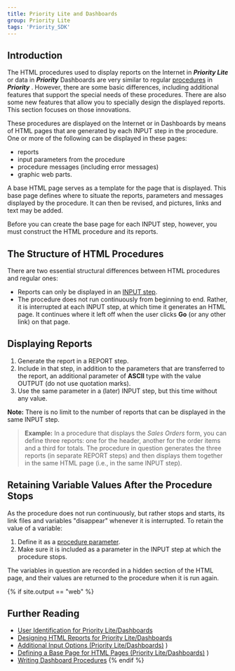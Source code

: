 ```yaml
---
title: Priority Lite and Dashboards
group: Priority Lite
tags: 'Priority_SDK'
---
```


## Introduction

The HTML procedures used to display reports on the Internet in
 ***Priority Lite*** or data in  ***Priority***  Dashboards are very similar
to regular [procedures](Procedures) in ***Priority*** .
However, there are some basic differences, including additional features
that support the special needs of these procedures. There are also some
new features that allow you to specially design the displayed reports.
This section focuses on those innovations.

These procedures are displayed on the Internet or in Dashboards by means
of HTML pages that are generated by each INPUT step in the procedure.
One or more of the following can be displayed in these pages:

-   reports
-   input parameters from the procedure
-   procedure messages (including error messages)
-   graphic web parts.

A base HTML page serves as a template for the page that is displayed.
This base page defines where to situate the reports, parameters and
messages displayed by the procedure. It can then be revised, and
pictures, links and text may be added.

Before you can create the base page for each INPUT step, however, you
must construct the HTML procedure and its reports.

## The Structure of HTML Procedures 

There are two essential structural differences between HTML procedures
and regular ones:

-   Reports can only be displayed in an [INPUT step](Procedure-Steps#Basic-Commands).
-   The procedure does not run continuously from beginning to end.
    Rather, it is interrupted at each INPUT step, at which time it
    generates an HTML page. It continues where it left off when the user
    clicks **Go** (or any other link) on that page.

## Displaying Reports 

1.  Generate the report in a REPORT step.
2.  Include in that step, in addition to the parameters that are
    transferred to the report, an additional parameter of **ASCII** type
    with the value OUTPUT (do not use quotation marks).
3.  Use the same parameter in a (later) INPUT step, but this time
    without any value.

**Note:** There is no limit to the number of reports that can be
displayed in the same INPUT step.


> **Example:** In a procedure that displays the *Sales Orders* form, you
> can define three reports: one for the header, another for the order
> items and a third for totals. The procedure in question generates the
> three reports (in separate REPORT steps) and then displays them
> together in the same HTML page (i.e., in the same INPUT step).

## Retaining Variable Values After the Procedure Stops 

As the procedure does not run continuously, but rather stops and starts,
its link files and variables "disappear" whenever it is interrupted. To
retain the value of a variable:

1.  Define it as a [procedure parameter](Procedure-Parameters).
2.  Make sure it is included as a parameter in the INPUT step at which
    the procedure stops.

The variables in question are recorded in a hidden section of the HTML
page, and their values are returned to the procedure when it is run
again.

{% if site.output == "web" %}
## Further Reading

-   [User Identification for Priority Lite/Dashboards](Lite-Identification )
-   [Designing HTML Reports for Priority Lite/Dashboards](Lite-Dashboards-Reports )
-   [Additional Input Options (Priority Lite/Dashboards)](Lite-Dashboards) )
-   [Defining a Base Page for HTML Pages (Priority Lite/Dashboards)](Base-Page-HTML) )
-   [Writing Dashboard Procedures](Dashboard-Procedures )
{% endif %}